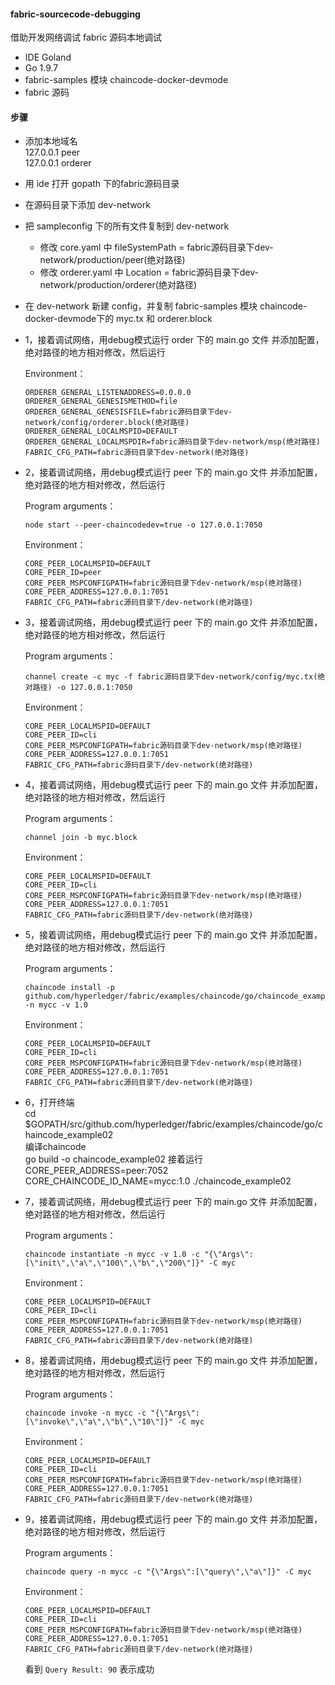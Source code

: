 #### fabric-sourcecode-debugging
借助开发网络调试 fabric 源码本地调试

* IDE Goland
* Go 1.9.7
* fabric-samples 模块 chaincode-docker-devmode
* fabric 源码

#### 步骤
* 添加本地域名  
  127.0.0.1       peer  
  127.0.0.1       orderer  
* 用 ide 打开 gopath 下的fabric源码目录
* 在源码目录下添加 dev-network
* 把 sampleconfig 下的所有文件复制到 dev-network 
  * 修改 core.yaml 中 fileSystemPath = fabric源码目录下dev-network/production/peer(绝对路径)
  * 修改 orderer.yaml 中 Location = fabric源码目录下dev-network/production/orderer(绝对路径)
* 在 dev-network 新建 config，并复制 fabric-samples 模块 chaincode-docker-devmode下的 myc.tx 和 orderer.block
* 1，接着调试网络，用debug模式运行 order 下的 main.go 文件 并添加配置，绝对路径的地方相对修改，然后运行

  Environment：  
  ```
  ORDERER_GENERAL_LISTENADDRESS=0.0.0.0
  ORDERER_GENERAL_GENESISMETHOD=file
  ORDERER_GENERAL_GENESISFILE=fabric源码目录下dev-network/config/orderer.block(绝对路径)
  ORDERER_GENERAL_LOCALMSPID=DEFAULT
  ORDERER_GENERAL_LOCALMSPDIR=fabric源码目录下dev-network/msp(绝对路径)
  FABRIC_CFG_PATH=fabric源码目录下dev-network(绝对路径)
  ```
  
* 2，接着调试网络，用debug模式运行 peer 下的 main.go 文件 并添加配置，绝对路径的地方相对修改，然后运行
  
  Program arguments：
  ```
  node start --peer-chaincodedev=true -o 127.0.0.1:7050
  ```
  
  Environment： 
  ```
  CORE_PEER_LOCALMSPID=DEFAULT
  CORE_PEER_ID=peer
  CORE_PEER_MSPCONFIGPATH=fabric源码目录下dev-network/msp(绝对路径)
  CORE_PEER_ADDRESS=127.0.0.1:7051
  FABRIC_CFG_PATH=fabric源码目录下/dev-network(绝对路径)
  ```

* 3，接着调试网络，用debug模式运行 peer 下的 main.go 文件 并添加配置，绝对路径的地方相对修改，然后运行
  
  Program arguments：
  ```
  channel create -c myc -f fabric源码目录下dev-network/config/myc.tx(绝对路径) -o 127.0.0.1:7050
  ```
  
  Environment： 
  ```
  CORE_PEER_LOCALMSPID=DEFAULT
  CORE_PEER_ID=cli
  CORE_PEER_MSPCONFIGPATH=fabric源码目录下dev-network/msp(绝对路径)
  CORE_PEER_ADDRESS=127.0.0.1:7051
  FABRIC_CFG_PATH=fabric源码目录下/dev-network(绝对路径)
  ```

* 4，接着调试网络，用debug模式运行 peer 下的 main.go 文件 并添加配置，绝对路径的地方相对修改，然后运行
  
  Program arguments：
  ```
  channel join -b myc.block
  ```
  
  Environment： 
  ```
  CORE_PEER_LOCALMSPID=DEFAULT
  CORE_PEER_ID=cli
  CORE_PEER_MSPCONFIGPATH=fabric源码目录下dev-network/msp(绝对路径)
  CORE_PEER_ADDRESS=127.0.0.1:7051
  FABRIC_CFG_PATH=fabric源码目录下/dev-network(绝对路径)
  ```

* 5，接着调试网络，用debug模式运行 peer 下的 main.go 文件 并添加配置，绝对路径的地方相对修改，然后运行
  
  Program arguments：
  ```
  chaincode install -p github.com/hyperledger/fabric/examples/chaincode/go/chaincode_example02 -n mycc -v 1.0
  ```
  
  Environment： 
  ```
  CORE_PEER_LOCALMSPID=DEFAULT
  CORE_PEER_ID=cli
  CORE_PEER_MSPCONFIGPATH=fabric源码目录下dev-network/msp(绝对路径)
  CORE_PEER_ADDRESS=127.0.0.1:7051
  FABRIC_CFG_PATH=fabric源码目录下/dev-network(绝对路径)
  ```
  
* 6，打开终端  
  cd $GOPATH/src/github.com/hyperledger/fabric/examples/chaincode/go/chaincode_example02  
  编译chaincode   
  go build -o chaincode_example02 
  接着运行  
  CORE_PEER_ADDRESS=peer:7052 CORE_CHAINCODE_ID_NAME=mycc:1.0 ./chaincode_example02
  
* 7，接着调试网络，用debug模式运行 peer 下的 main.go 文件 并添加配置，绝对路径的地方相对修改，然后运行
  
  Program arguments：
  ```
  chaincode instantiate -n mycc -v 1.0 -c "{\"Args\":[\"init\",\"a\",\"100\",\"b\",\"200\"]}" -C myc
  ```
  
  Environment： 
  ```
  CORE_PEER_LOCALMSPID=DEFAULT
  CORE_PEER_ID=cli
  CORE_PEER_MSPCONFIGPATH=fabric源码目录下dev-network/msp(绝对路径)
  CORE_PEER_ADDRESS=127.0.0.1:7051
  FABRIC_CFG_PATH=fabric源码目录下/dev-network(绝对路径)
  ```
  
* 8，接着调试网络，用debug模式运行 peer 下的 main.go 文件 并添加配置，绝对路径的地方相对修改，然后运行
  
  Program arguments：
  ```
  chaincode invoke -n mycc -c "{\"Args\":[\"invoke\",\"a\",\"b\",\"10\"]}" -C myc
  ```
  
  Environment： 
  ```
  CORE_PEER_LOCALMSPID=DEFAULT
  CORE_PEER_ID=cli
  CORE_PEER_MSPCONFIGPATH=fabric源码目录下dev-network/msp(绝对路径)
  CORE_PEER_ADDRESS=127.0.0.1:7051
  FABRIC_CFG_PATH=fabric源码目录下/dev-network(绝对路径)
  ```
  
* 9，接着调试网络，用debug模式运行 peer 下的 main.go 文件 并添加配置，绝对路径的地方相对修改，然后运行
  
  Program arguments：
  ```
  chaincode query -n mycc -c "{\"Args\":[\"query\",\"a\"]}" -C myc
  ```
  
  Environment： 
  ```
  CORE_PEER_LOCALMSPID=DEFAULT
  CORE_PEER_ID=cli
  CORE_PEER_MSPCONFIGPATH=fabric源码目录下dev-network/msp(绝对路径)
  CORE_PEER_ADDRESS=127.0.0.1:7051
  FABRIC_CFG_PATH=fabric源码目录下/dev-network(绝对路径)
  ```
  
  看到 ``Query Result: 90`` 表示成功